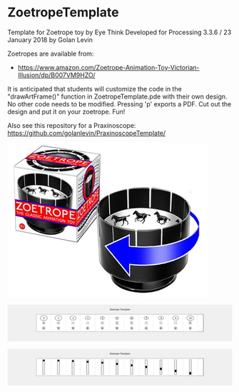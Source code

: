 # ZoetropeTemplate
Template for Zoetrope toy by Eye Think
Developed for Processing 3.3.6 / 23 January 2018 by Golan Levin 

Zoetropes are available from: 
* https://www.amazon.com/Zoetrope-Animation-Toy-Victorian-Illusion/dp/B007VM9HZO/

It is anticipated that students will customize the code in the "drawArtFrame()" function in ZoetropeTemplate.pde with their own design. No other code needs to be modified. Pressing 'p' exports a PDF. Cut out the design and put it on your zoetrope. Fun!

Also see this repository for a Praxinoscope: https://github.com/golanlevin/PraxinoscopeTemplate/

![Zoetrope toy](images/zoetrope-toy.jpg "Zoetrope")

![Animated GIF example 1](images/zoetrope-2.gif "Zoetrope example 1")

![Animated GIF example 2](images/zoetrope-1.gif "Zoetrope example 2")
